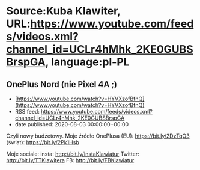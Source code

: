 # Source:Kuba Klawiter, URL:https://www.youtube.com/feeds/videos.xml?channel_id=UCLr4hMhk_2KE0GUBSBrspGA, language:pl-PL

## OnePlus Nord (nie Pixel 4A ;)
 - [https://www.youtube.com/watch?v=HYVXzofBfnQ](https://www.youtube.com/watch?v=HYVXzofBfnQ)
 - RSS feed: https://www.youtube.com/feeds/videos.xml?channel_id=UCLr4hMhk_2KE0GUBSBrspGA
 - date published: 2020-08-03 00:00:00+00:00

Czyli nowy budżetowy. 
Moje źródło OnePlusa (EU): https://bit.ly/2DzTqO3
(świat): https://bit.ly/2Pk1Hsb

Moje sociale:
insta: http://bit.ly/InstaKlawiatur 
Twitter: http://bit.ly/TTKlawitera
FB: http://bit.ly/FBKlawiatur


